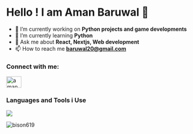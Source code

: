 # Hello !  I am Aman Baruwal 👋


- 💼 I’m currently working on **Python projects and game developments**
- 🌱 I’m currently learning **Python**
- 💬 Ask me about **React, Nextjs, Web development**
- 📫 How to reach me **baruwal20@gmail.com**

### Connect with me:
<p align="left">
<a href="https://instagram.com/aman.baruwal" target="blank"><img align="center" src="https://raw.githubusercontent.com/rahuldkjain/github-profile-readme-generator/master/src/images/icons/Social/instagram.svg" alt="aman.baruwal" height="30" width="40" /></a>
</p>

### Languages and Tools i Use

![](https://skillicons.dev/icons?i=py,js,php,mysql,figma,html,css,wordpress)

<p><img align="center" src="https://github-readme-stats.vercel.app/api/top-langs?username=bison619&show_icons=true&locale=en&layout=compact" alt="bison619" /></p>
